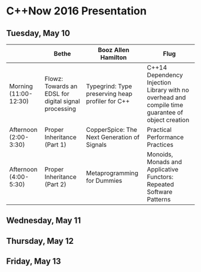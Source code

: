 # C++Now 2016 Presentation

## Tuesday, May 10

|                       | Bethe                                                | Booz Allen Hamilton                              | Flug                                                                                              |
|-----------------------|------------------------------------------------------|--------------------------------------------------|---------------------------------------------------------------------------------------------------|
| Morning (11:00-12:30) | Flowz: Towards an EDSL for digital signal processing | Typegrind: Type preserving heap profiler for C++ | C++14 Dependency Injection Library with no overhead and compile time guarantee of object creation |
| Afternoon (2:00-3:30) | Proper Inheritance (Part 1)                          | CopperSpice: The Next Generation of Signals      | Practical Performance Practices                                                                   |
| Afternoon (4:00-5:30) | Proper Inheritance (Part 2)                          | Metaprogramming for Dummies                      | Monoids, Monads and Applicative Functors: Repeated Software Patterns                              |

## Wednesday, May 11

## Thursday, May 12

## Friday, May 13
